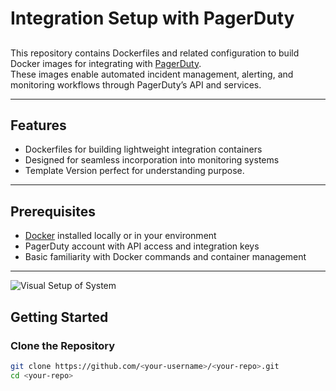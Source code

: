 # Integration Setup with PagerDuty

##
This repository contains Dockerfiles and related configuration to build Docker images for integrating with [PagerDuty](https://www.pagerduty.com/).  
These images enable automated incident management, alerting, and monitoring workflows through PagerDuty’s API and services.

---
## Features

- Dockerfiles for building lightweight integration containers  
- Designed for seamless incorporation into monitoring systems  
- Template Version perfect for understanding purpose. 

---

## Prerequisites

- [Docker](https://docs.docker.com/get-docker/) installed locally or in your environment  
- PagerDuty account with API access and integration keys  
- Basic familiarity with Docker commands and container management  

---
![Visual Setup of System](https://drive.google.com/file/d/1C2an-oGswcrvaFWq3qr1RhWwRRC0OVtU/view?usp=drive_link)
## Getting Started

### Clone the Repository

```bash
git clone https://github.com/<your-username>/<your-repo>.git
cd <your-repo>
